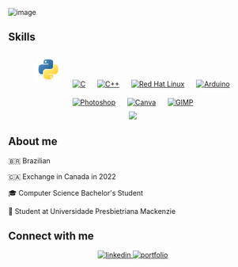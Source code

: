 ![image](https://github.com/maria-eduarda-cunha/maria-eduarda-cunha/assets/128634212/82770a55-140a-40c5-892d-094ad041e546)


## Skills
<div align="center">  
<a href="https://www.python.org" target="_blank"><img style="margin: 10px" src="https://raw.githubusercontent.com/devicons/devicon/master/icons/python/python-original.svg" alt="Python" height="50" /></a>
<a href="" target="_blank"><img style="margin: 10px" src="https://cdn.jsdelivr.net/gh/devicons/devicon/icons/c/c-original.svg" alt="C" height="50" /></a>
<a href="" target="_blank"><img style="margin: 10px" src="https://cdn.jsdelivr.net/gh/devicons/devicon/icons/cplusplus/cplusplus-original.svg" alt="C++" height="50" /></a>
<a href="https://www.redhat.com/pt-br?sc_cid=7013a000003SjSGAA0&campaign=options" target="_blank"><img style="margin: 10px" src="https://cdn.jsdelivr.net/gh/devicons/devicon/icons/redhat/redhat-original.svg" alt="Red Hat Linux" height="50" /></a>
<a href="https://www.arduino.cc" target="_blank"><img style="margin: 10px" src="https://cdn.jsdelivr.net/gh/devicons/devicon/icons/arduino/arduino-original-wordmark.svg" alt="Arduino" height="50" /></a>
<a href="https://www.adobe.com/br/products/photoshop/landpa.html?sdid=KQPOM&mv=search&ef_id=EAIaIQobChMI0tzhoaDVgAMV9y3UAR3XBQdqEAAYASAAEgKW5vD_BwE:G:s&s_kwcid=AL!3085!3!534509111647!e!!g!!photoshop!188192502!10077842982&gad=1&gclid=EAIaIQobChMI0tzhoaDVgAMV9y3UAR3XBQdqEAAYASAAEgKW5vD_BwE" target="_blank"><img style="margin: 10px" src="https://cdn.jsdelivr.net/gh/devicons/devicon/icons/photoshop/photoshop-plain.svg" alt="Photoshop" height="50" /></a>
<a href="https://www.canva.com" target="_blank"><img style="margin: 10px" src="https://cdn.jsdelivr.net/gh/devicons/devicon/icons/canva/canva-original.svg" alt="Canva" height="50" /></a>
<a href="https://www.gimp.org" target="_blank"><img style="margin: 10px" src="https://cdn.jsdelivr.net/gh/devicons/devicon/icons/gimp/gimp-original.svg" alt="GIMP" height="50" /></a>
</div> 
      
<div align="center">
  <a href="https://github.com/maria-eduarda-cunha">
    <img height="180em" src="https://github-readme-stats.vercel.app/api/top-langs/?username=maria-eduarda-cunha&layout=compact&langs_count=7&theme=dark"/>
  </a> 
</div>

## About me
🇧🇷 Brazilian

🇨🇦 Exchange in Canada in 2022

🎓 Computer Science Bachelor's Student

🎒 Student at Universidade Presbietriana Mackenzie

## Connect with me
<div align="center">
    <a href="www.linkedin.com/in/maria-eduarda-cunha-/" target="_blank">
  <img src=https://img.shields.io/badge/linkedin-%231E77B5.svg?&style=for-the-badge&logo=linkedin&logoColor=white alt=linkedin style="margin-bottom: 5px;" />
    <a href="https://linktr.ee/madduds" target="_blank">
  <img src=https://img.shields.io/badge/portfolio-%25231E77B5.svg?style=for-the-badge&logo=portfolio&logoColor=white&color=white&cacheSeconds=3600&link=%3Chttps%3A%2F%2Flinktr.ee%2Fmadduds%3E alt=portfolio style="margin-bottom: 5px;" />
  </a> 
</div> 

